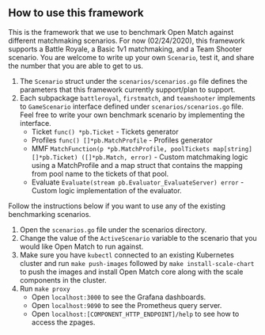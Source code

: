 ## How to use this framework

This is the framework that we use to benchmark Open Match against different matchmaking scenarios. For now (02/24/2020), this framework supports a Battle Royale, a Basic 1v1 matchmaking, and a Team Shooter scenario. You are welcome to write up your own `Scenario`, test it, and share the number that you are able to get to us. 

1. The `Scenario` struct under the `scenarios/scenarios.go` file defines the parameters that this framework currently support/plan to support.
2. Each subpackage `battleroyal`, `firstmatch`, and `teamshooter` implements to `GameScenario` interface defined under `scenarios/scenarios.go` file. Feel free to write your own benchmark scenario by implementing the interface. 
   - Ticket   `func() *pb.Ticket` - Tickets generator
   - Profiles `func() []*pb.MatchProfile` - Profiles generator
   - MMF      `MatchFunction(p *pb.MatchProfile, poolTickets map[string][]*pb.Ticket) ([]*pb.Match, error)` - Custom matchmaking logic using a MatchProfile and a map struct that contains the mapping from pool name to the tickets of that pool.
   - Evaluate `Evaluate(stream pb.Evaluator_EvaluateServer) error` - Custom logic implementation of the evaluator.

Follow the instructions below if you want to use any of the existing benchmarking scenarios.

1. Open the `scenarios.go` file under the scenarios directory.
2. Change the value of the `ActiveScenario` variable to the scenario that you would like Open Match to run against.
3. Make sure you have `kubectl` connected to an existing Kubernetes cluster and run `make push-images` followed by `make install-scale-chart` to push the images and install Open Match core along with the scale components in the cluster.
4. Run `make proxy` 
   - Open `localhost:3000` to see the Grafana dashboards.
   - Open `localhost:9090` to see the Prometheus query server.
   - Open `localhost:[COMPONENT_HTTP_ENDPOINT]/help` to see how to access the zpages.
